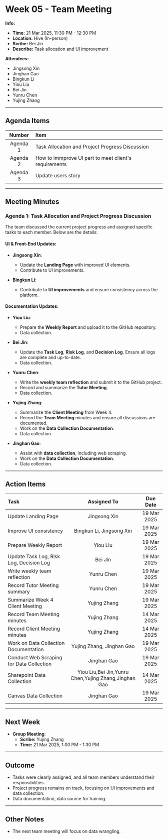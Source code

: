 # Week 05 - Team Meeting

**Info:**
- **Time:** 21 Mar 2025, 11:30 PM - 12:30 PM
- **Location:** Hive (In-person)
- **Scribe:** Bei Jin
- **Describe:** Task allocation and UI improvement

**Attendees:**
- Jingsong Xin
- Jinghan Gao
- Bingkun Li
- Yiou Liu
- Bei Jin
- Yunru Chen
- Yujing Zhang

---

## Agenda Items
|  Number  | Item                                                 |  
|:--------:|:-----------------------------------------------------|  
| Agenda 1 | Task Allocation and Project Progress Discussion      |  
| Agenda 2 | How to immprove UI part to meet client's requirements |  
| Agenda 3 | Update users story |  

---

## Meeting Minutes

### Agenda 1: Task Allocation and Project Progress Discussion
The team discussed the current project progress and assigned specific tasks to each member. Below are the details:

#### UI & Front-End Updates:
- **Jingsong Xin**:
    - Update the **Landing Page** with improved UI elements.
    - Contribute to UI improvements.

- **Bingkun Li**:
    - Contribute to **UI improvements** and ensure consistency across the platform.

#### Documentation Updates:
- **Yiou Liu**:
    - Prepare the **Weekly Report** and upload it to the GitHub repository.
    - Data collection.

- **Bei Jin**:
    - Update the **Task Log**, **Risk Log**, and **Decision Log**. Ensure all logs are complete and up-to-date.
    - Data collection.

- **Yunru Chen**:
    - Write the **weekly team reflection** and submit it to the GitHub project.
    - Record and summarize the **Tutor Meeting**.
    - Data collection.

- **Yujing Zhang**:
    - Summarize the **Client Meeting** from Week 4.
    - Record the **Team Meeting** minutes and ensure all discussions are documented.
    - Work on the **Data Collection Documentation**.
    - Data collection.

- **Jinghan Gao**:
    - Assist with **data collection**, including web scraping.
    - Work on the **Data Collection Documentation**.
    - Data collection.

---

## Action Items
| Task                                     |                Assigned To                |  Due Date   |  
|:-----------------------------------------|:-----------------------------------------:|:-----------:|  
| Update Landing Page                      |               Jingsong Xin                | 19 Mar 2025 |  
| Improve UI consistency                   |         Bingkun Li, Jingsong Xin          | 19 Mar 2025 |  
| Prepare Weekly Report                    |                 Yiou Liu                  | 19 Mar 2025 |  
| Update Task Log, Risk Log, Decision Log  |                  Bei Jin                  | 19 Mar 2025 |  
| Write weekly team reflection             |                Yunru Chen                 | 19 Mar 2025 |  
| Record Tutor Meeting summary             |                Yunru Chen                 | 19 Mar 2025 |  
| Summarize Week 4 Client Meeting          |               Yujing Zhang                | 19 Mar 2025 |  
| Record Team Meeting minutes              |               Yujing Zhang                | 14 Mar 2025 | 
| Record Client Meeting minutes            |               Yujing Zhang                | 14 Mar 2025 | 
| Work on Data Collection Documentation    |         Yujing Zhang, Jinghan Gao         | 19 Mar 2025 |  
| Conduct Web Scraping for Data Collection |                Jinghan Gao                | 19 Mar 2025 |  
| Sharepoint Data Collection               | Yiou Liu,Bei Jin,Yunru Chen,Yujing Zhang,Jinghan Gao | 14 Mar 2025 |
| Canvas Data Collection                   |                Jinghan Gao                | 19 Mar 2025 |  
---

## Next Week
- **Group Meeting**:
    - **Scribe:** Yujing Zhang
    - **Time:** 21 Mar 2025, 1:00 PM - 1:30 PM

---

## Outcome
- Tasks were clearly assigned, and all team members understand their responsibilities.
- Project progress remains on track, focusing on UI improvements and data collection.
- Data documentation, data source for training.

---

## Other Notes
- The next team meeting will focus on data wrangling.  


